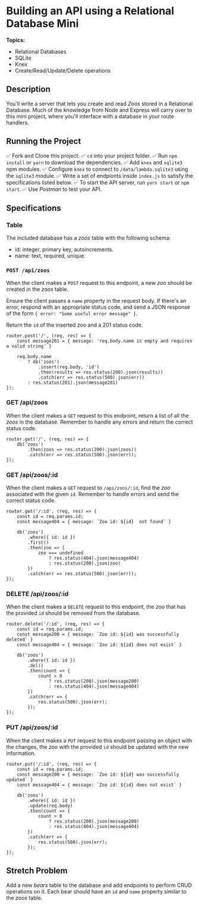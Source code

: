 # Building an API using a Relational Database Mini

**Topics:**

- Relational Databases
- SQLite
- Knex
- Create/Read/Update/Delete operations

## Description

You'll write a server that lets you create and read _Zoos_ stored in a Relational Database. Much of the knowledge from Node and Express will carry over to this mini project, where you'll interface with a database in your route handlers.

## Running the Project

✅ Fork and Clone this project.
✅ `cd` into your project folder.
✅ Run `npm install` or `yarn` to download the dependencies.
✅ Add `knex` and `sqlite3` npm modules.
✅ Configure `knex` to connect to `/data/lambda.sqlite3` using the `sqlite3` module.
✅ Write a set of endpionts inside `index.js` to satisfy the specifications listed below.
✅ To start the API server, run `yarn start` or `npm start`.
✅ Use _Postman_ to test your API.

## Specifications

### Table

The included database has a _zoos_ table with the following schema:

- id: integer, primary key, autoincrements.
- name: text, required, unique.

### `POST /api/zoos`

When the client makes a `POST` request to this endpoint, a new _zoo_ should be created in the _zoos_ table.

Ensure the client passes a `name` property in the request body. If there's an error, respond with an appropriate status code, and send a JSON response of the form `{ error: "Some useful error message" }`.

Return the `id` of the inserted zoo and a 201 status code.

```
router.post('/', (req, res) => {
    const message201 = { message: 'req.body.name is empty and requires a valid string' }

    req.body.name
        ? db('zoos')
            .insert(req.body, 'id')
            .then(results => res.status(200).json(results))
            .catch(err => res.status(500).json(err))
        : res.status(201).json(message201)
});
```

### GET /api/zoos

When the client makes a `GET` request to this endpoint, return a list of all the _zoos_ in the database. Remember to handle any errors and return the correct status code.

```
router.get('/', (req, res) => {
    db('zoos')
        .then(zoos => res.status(200).json(zoos))
        .catch(err => res.status(500).json(err));
});
```

### GET /api/zoos/:id

When the client makes a `GET` request to `/api/zoos/:id`, find the _zoo_ associated with the given `id`. Remember to handle errors and send the correct status code.

```
router.get('/:id', (req, res) => {
    const id = req.params.id;
    const message404 = { message: `Zoo id: ${id}  not found` }

    db('zoos')
        .where({ id: id })
        .first()
        .then(zoo => {
            zoo === undefined
                ? res.status(404).json(message404)
                : res.status(200).json(zoo)
        })
        .catch(err => res.status(500).json(err));
});
```

### DELETE /api/zoos/:id

When the client makes a `DELETE` request to this endpoint, the _zoo_ that has the provided `id` should be removed from the database.

```
router.delete('/:id', (req, res) => {
    const id = req.params.id;
    const message200 = { message: `Zoo id: ${id} was successfully deleted` }
    const message404 = { message: `Zoo id: ${id} does not exist` }

    db('zoos')
        .where({ id: id })
        .del()
        .then(count => {
            count > 0
                ? res.status(200).json(message200)
                : res.status(404).json(message404)
        })
        .catch(err => {
            res.status(500).json(err);
        });
});
```

### PUT /api/zoos/:id

When the client makes a `PUT` request to this endpoint passing an object with the changes, the _zoo_ with the provided `id` should be updated with the new information.

```
router.put('/:id', (req, res) => {
    const id = req.params.id;
    const message200 = { message: `Zoo id: ${id} was successfully updated` }
    const message404 = { message: `Zoo id: ${id} does not exist` }

    db('zoos')
        .where({ id: id })
        .update(req.body)
        .then(count => {
            count > 0
                ? res.status(200).json(message200)
                : res.status(404).json(message404)
        })
        .catch(err => {
            res.status(500).json(err);
        });
});
```

## Stretch Problem

Add a new _bears_ table to the database and add endpoints to perform CRUD operations on it. Each bear should have an `id` and `name` property similar to the _zoos_ table.
